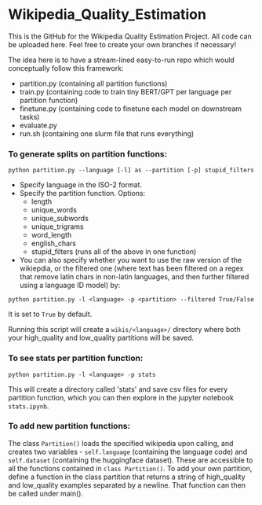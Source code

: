 # Wikipedia_Quality_Estimation
This is the GitHub for the Wikipedia Quality Estimation Project. All code can be uploaded here. Feel free to create your own branches if necessary!

The idea here is to have a stream-lined easy-to-run repo which would conceptually follow this framework:
- partition.py (containing all partition functions)
- train.py (containing code to train tiny BERT/GPT per language per partition function)
- finetune.py (containing code to finetune each model on downstream tasks)
- evaluate.py
- run.sh (containing one slurm file that runs everything)

### To generate splits on partition functions:
`python partition.py --language [-l] as --partition [-p] stupid_filters` 
- Specify language in the ISO-2 format.
- Specify the partition function. Options:
  -   length
  -   unique_words
  -   unique_subwords
  -   unique_trigrams
  -   word_length
  -   english_chars
  -   stupid_filters (runs all of the above in one function)
- You can also specify whether you want to use the raw version of the wikiepdia, or the filtered one (where text has been filtered on a regex that remove latin chars in non-latin languages, and then further filtered using a language ID model) by:
 
`python partition.py -l <language> -p <partition> --filtered True/False`

It is set to `True` by default.


Running this script will create a `wikis/<language>/` directory where both your high_quality and low_quality partitions will be saved.

### To see stats per partition function:

`python partition.py -l <language> -p stats`

This will create a directory called 'stats' and save csv files for every partition function, which you can then explore in the jupyter notebook `stats.ipynb`.

### To add new partition functions:
The class `Partition()` loads the specified wikipedia upon calling, and creates two variables - `self.language` (containing the language code) and `self.dataset` (containing the huggingface dataset). These are accessible to all the functions contained in `class Partition()`. To add your own partition, define a function in the class partition that returns a string of high_quality and low_quality examples separated by a newline. That function can then be called under main(). 
